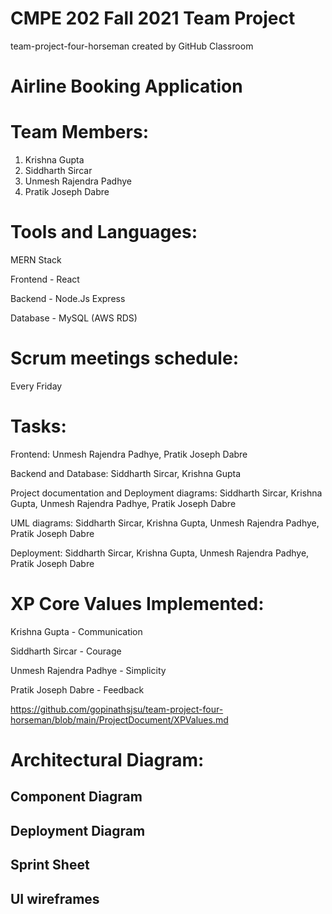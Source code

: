 # CMPE 202 Fall 2021 Team Project
team-project-four-horseman created by GitHub Classroom

# Airline Booking Application

# Team Members:
1. Krishna Gupta
2. Siddharth Sircar
3. Unmesh Rajendra Padhye 
4. Pratik Joseph Dabre

# Tools and Languages:
MERN Stack

Frontend - React 

Backend - Node.Js Express

Database - MySQL (AWS RDS)

# Scrum meetings schedule:
Every Friday

# Tasks:
Frontend: Unmesh Rajendra Padhye, Pratik Joseph Dabre

Backend and Database: Siddharth Sircar, Krishna Gupta

Project documentation and Deployment diagrams: Siddharth Sircar, Krishna Gupta, Unmesh Rajendra Padhye, Pratik Joseph Dabre 

UML diagrams: Siddharth Sircar, Krishna Gupta, Unmesh Rajendra Padhye, Pratik Joseph Dabre 

Deployment: Siddharth Sircar, Krishna Gupta, Unmesh Rajendra Padhye, Pratik Joseph Dabre 

# XP Core Values Implemented:
Krishna Gupta - Communication

Siddharth Sircar - Courage

Unmesh Rajendra Padhye - Simplicity

Pratik Joseph Dabre - Feedback

https://github.com/gopinathsjsu/team-project-four-horseman/blob/main/ProjectDocument/XPValues.md

# Architectural Diagram:


## Component Diagram



## Deployment Diagram


## Sprint Sheet


## UI wireframes

